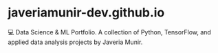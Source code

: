 # javeriamunir-dev.github.io
💻 Data Science &amp; ML Portfolio. A collection of Python, TensorFlow, and applied data analysis projects by Javeria Munir.
